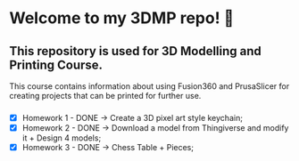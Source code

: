 # Welcome to my 3DMP repo! :ghost:

## This repository is used for 3D Modelling and Printing Course.

This course contains information about using Fusion360 and PrusaSlicer for creating projects that can be printed for further use.

###

   -[x]	Homework 1 - DONE -> Create a 3D pixel art style keychain;
   -[x]	Homework 2 - DONE -> Download a model from Thingiverse and modify it + Design 4 models;
   -[x]	Homework 3 - DONE -> Chess Table + Pieces;
